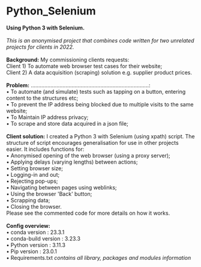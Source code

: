 # Python_Selenium
<b>Using Python 3 with Selenium.</b><br>
<br>
<i>This is an anonymised project that combines code written for two unrelated projects for clients in 2022.</i><br>
<br>
<b>Background:</b> My commissioning clients requests:  
Client 1) To automate web browser test cases for their website; <br>
Client 2) A data acquisition (scraping) solution e.g. supplier product prices. <br>
<br>
<b>Problem:</b> ..............................................................................:<br>
• To automate (and simulate) tests such as tapping on a button, entering content to the structures etc;<br>
• To prevent the IP address being blocked due to multiple visits to the same website;<br>
• To Maintain IP address privacy;<br>
• To scrape and store data acquired in a json file;<br>
<br>
<b>Client solution:</b> I created a Python 3 with Selenium (using xpath) script. The structure of script encourages generalisation for use in other projects easier. It includes functions for: <br>
• Anonymised opening of the web browser (using a proxy server);<br>
• Applying delays (varying lengths) between actions;<br>
• Setting browser size;<br>
• Logging-in and out;<br>
• Rejecting pop-ups;<br>
• Navigating between pages using weblinks;<br>
• Using the browser 'Back' button;<br>
• Scrapping data;<br>
• Closing the browser.<br>
Please see the commented code for more details on how it works.<br>
<br>
<b>Config overview:</b><br>
• conda version : 23.3.1<br>
• conda-build version : 3.23.3<br>
• Python version : 3.11.3 <br>
• Pip version : 23.0.1 <br>
• Requirements.txt <i>contains all library, packages and modules information</i>



